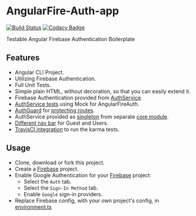 #  AngularFire-Auth-app
[![Build Status](https://travis-ci.org/SpiralOutDotEu/AngularFire-Auth-app.svg?branch=master)](https://travis-ci.org/SpiralOutDotEu/AngularFire-Auth-app)
[![Codacy Badge](https://api.codacy.com/project/badge/Grade/4e2c5a1f4df748b2917a1d901bcc9000)](https://www.codacy.com/app/SpiralOutDotEu/AngularFire-Auth-app?utm_source=github.com&amp;utm_medium=referral&amp;utm_content=SpiralOutDotEu/AngularFire-Auth-app&amp;utm_campaign=Badge_Grade)

Testable Angular Firebase Authentication Boilerplate 

## Features

* Angular CLI Project.
* Utilizing Firebase Authentication.
* Full Unit Tests.
* Simple plain HTML, without decoration, so that you can easily extend it. 
* Firebase Authentication provided from [AuthService](https://github.com/SpiralOutDotEu/AngularFire-Auth-app/blob/master/src/app/core/auth.service.ts).
* [AuthService tests](https://github.com/SpiralOutDotEu/AngularFire-Auth-app/blob/master/src/app/core/auth.service.spec.ts) using Mock for AngularFireAuth.
* [AuthGuard](https://github.com/SpiralOutDotEu/AngularFire-Auth-app/blob/master/src/app/core/auth.guard.ts) for [protecting routes](https://github.com/SpiralOutDotEu/AngularFire-Auth-app/blob/master/src/app/core/core-routing.module.ts).
* AuthService provided as [singleton](https://github.com/SpiralOutDotEu/AngularFire-Auth-app/blob/master/src/app/app.module.ts) from separate [core module](https://github.com/SpiralOutDotEu/AngularFire-Auth-app/blob/master/src/app/core/core.module.ts).
* [Different nav bar](https://github.com/SpiralOutDotEu/AngularFire-Auth-app/blob/master/src/app/app.component.html) for Guest and Users.
* [TravisCI integration](https://github.com/SpiralOutDotEu/AngularFire-Auth-app/blob/master/.travis.yml) to run the karma tests.

## Usage

* Clone, download or fork this project.
* Create a [Firebase](https://console.firebase.google.com) project.
* Enable Google Authentication for your [Firebase](https://console.firebase.google.com) project:
   * Select the `Auth` tab.
   * Select the `Sign-In Method` tab.
   * Enable `Google` sign-in providers.
* Replace Firebase config, with your own project's config, in [environment.ts](https://github.com/SpiralOutDotEu/AngularFire-Auth-app/blob/master/src/environments/environment.ts)

